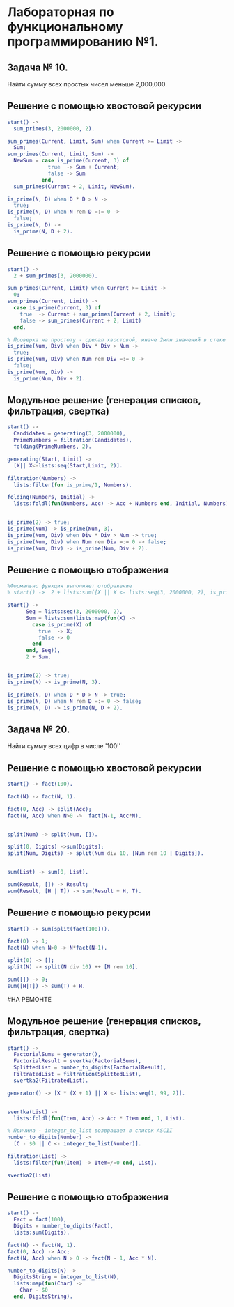 # Лабораторная по функциональному программированию №1.
## Задача № 10.
Найти сумму всех простых чисел меньше 2,000,000.

## Решение с помощью хвостовой рекурсии
```erlang
start() ->
  sum_primes(3, 2000000, 2).

sum_primes(Current, Limit, Sum) when Current >= Limit ->
  Sum;
sum_primes(Current, Limit, Sum) ->
  NewSum = case is_prime(Current, 3) of
             true  -> Sum + Current;
             false -> Sum
           end,
  sum_primes(Current + 2, Limit, NewSum).

is_prime(N, D) when D * D > N ->
  true;
is_prime(N, D) when N rem D =:= 0 ->
  false;
is_prime(N, D) ->
  is_prime(N, D + 2).
```

## Решение с помощью рекурсии
```erlang
start() ->
  2 + sum_primes(3, 2000000).

sum_primes(Current, Limit) when Current >= Limit ->
  0;
sum_primes(Current, Limit) ->
  case is_prime(Current, 3) of
    true  -> Current + sum_primes(Current + 2, Limit);
    false -> sum_primes(Current + 2, Limit)
  end.

% Проверка на простоту - сделал хвостовой, иначе 2млн значений в стеке
is_prime(Num, Div) when Div * Div > Num ->
  true;
is_prime(Num, Div) when Num rem Div =:= 0 ->
  false;
is_prime(Num, Div) ->
  is_prime(Num, Div + 2).
```
## Модульное решение (генерация списков, фильтрация, свертка)
```erlang
start() ->
  Candidates = generating(3, 2000000),
  PrimeNumbers = filtration(Candidates),
  folding(PrimeNumbers, 2).

generating(Start, Limit) ->
  [X|| X<-lists:seq(Start,Limit, 2)].

filtration(Numbers) ->
  lists:filter(fun is_prime/1, Numbers).

folding(Numbers, Initial) ->
  lists:foldl(fun(Numbers, Acc) -> Acc + Numbers end, Initial, Numbers).


is_prime(2) -> true;
is_prime(Num) -> is_prime(Num, 3).
is_prime(Num, Div) when Div * Div > Num -> true;
is_prime(Num, Div) when Num rem Div =:= 0 -> false;
is_prime(Num, Div) -> is_prime(Num, Div + 2).
```

## Решение с помощью отображения
```erlang
%Формально функция выполняет отображение
% start() ->  2 + lists:sum([X || X <- lists:seq(3, 2000000, 2), is_prime(X)]).

start() ->
      Seq = lists:seq(3, 2000000, 2),
      Sum = lists:sum(lists:map(fun(X) ->
        case is_prime(X) of
          true  -> X;
          false -> 0
        end
      end, Seq)),
      2 + Sum.


is_prime(2) -> true;
is_prime(N) -> is_prime(N, 3).

is_prime(N, D) when D * D > N -> true;
is_prime(N, D) when N rem D =:= 0 -> false;
is_prime(N, D) -> is_prime(N, D + 2).

```

## Задача № 20.
Найти сумму всех цифр в числе '100!'

## Решение с помощью хвостовой рекурсии
```erlang
start() -> fact(100).

fact(N) -> fact(N, 1).

fact(0, Acc) -> split(Acc);
fact(N, Acc) when N>0 ->  fact(N-1, Acc*N).


split(Num) -> split(Num, []).

split(0, Digits) ->sum(Digits);
split(Num, Digits) -> split(Num div 10, [Num rem 10 | Digits]).


sum(List) -> sum(0, List).

sum(Result, []) -> Result;
sum(Result, [H | T]) -> sum(Result + H, T).
```

## Решение с помощью рекурсии
```erlang
start() -> sum(split(fact(100))).

fact(0) -> 1;
fact(N) when N>0 -> N*fact(N-1).

split(0) -> [];
split(N) -> split(N div 10) ++ [N rem 10].

sum([]) -> 0;
sum([H|T]) -> sum(T) + H.
```


#НА РЕМОНТЕ
## Модульное решение (генерация списков, фильтрация, свертка)
```erlang
start() ->
  FactorialSums = generator(),
  FactorialResult = svertka(FactorialSums),
  SplittedList = number_to_digits(FactorialResult),
  FiltratedList = filtration(SplittedList),
  svertka2(FiltratedList).

generator() -> [X * (X + 1) || X <- lists:seq(1, 99, 2)].


svertka(List) ->
  lists:foldl(fun(Item, Acc) -> Acc * Item end, 1, List).

% Причина - integer_to_list возвращает в список ASCII
number_to_digits(Number) ->
  [C - $0 || C <- integer_to_list(Number)].

filtration(List) ->
  lists:filter(fun(Item) -> Item=/=0 end, List).

svertka2(List) 
```

## Решение с помощью отображения
```erlang
start() ->
  Fact = fact(100),
  Digits = number_to_digits(Fact),
  lists:sum(Digits).

fact(N) -> fact(N, 1).
fact(0, Acc) -> Acc;
fact(N, Acc) when N > 0 -> fact(N - 1, Acc * N).

number_to_digits(N) ->
  DigitsString = integer_to_list(N),
  lists:map(fun(Char) ->
    Char - $0
  end, DigitsString).

```
